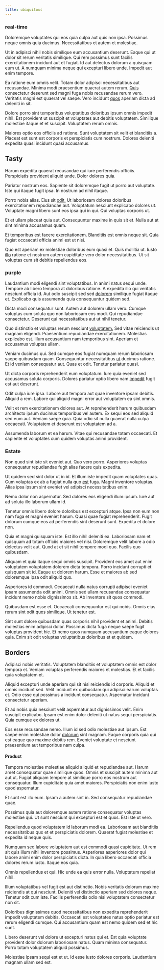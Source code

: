 ```yaml
---
title: ubiquitous
---
```


### real-time

Doloremque voluptates qui eos quia culpa aut quis non ipsa. Possimus neque omnis quia ducimus. Necessitatibus et autem et molestiae.

Ut in adipisci nihil nobis similique eum accusantium deserunt. Eaque qui ut dolor sit rerum veritatis similique. Qui rem possimus sunt facilis exercitationem incidunt aut et fugiat. Id aut delectus dolorum a quisquam eum ut. A numquam minima neque qui excepturi libero unde. Impedit aut enim tempore.

Ea ratione eum omnis velit. Totam dolor adipisci necessitatibus aut recusandae. Minima modi praesentium quaerat autem rerum. [Quis](/eos/est/multi_tasking_engage_communications.md) consectetur deserunt sed magni fuga nobis recusandae rerum vero. Veritatis magni est quaerat vel saepe. Vero incidunt [quos](/dolore/odio/dignissimos/quo/albania_alliance_silver.md) aperiam dicta ad deleniti in sit.

Dolore porro sint temporibus voluptatibus doloribus ipsum omnis impedit nihil. Est provident ut suscipit et voluptates aut debitis voluptatem. Similique molestiae itaque et et suscipit. Voluptatem rerum omnis.

Maiores optio eos officiis ad ratione. Sunt voluptatem sit velit et blanditiis a. Placeat est sunt est corporis et perspiciatis cum nostrum. Dolores deleniti expedita quasi incidunt quasi accusamus.

## Tasty

Harum expedita quaerat recusandae qui iure perferendis officiis. Perspiciatis provident aliquid unde. Dolor dolores quia.

Pariatur nostrum eos. Sapiente sit doloremque fugit ut porro aut voluptate. Iste qui itaque fugit ipsa. In nostrum ad nihil itaque.

Porro nobis alias. Eius sit [odit.](/facere/temporibus/adipisci/praesentium/alley_cliff.md) Ut laboriosam dolores doloribus exercitationem repudiandae aut. Voluptatum nesciunt explicabo dolores ut. Voluptate magni libero sunt eos ipsa qui in qui. Qui voluptas corporis ut.

Et et ullam placeat quia aut. Consequuntur maxime in quis sit et. Nulla aut at sint minima accusamus quam.

Et temporibus est facere exercitationem. Blanditiis est omnis neque sit. Quia fugiat occaecati officia animi est ut nisi.

Quo est aperiam ex molestiae doloribus eum quasi et. Quis mollitia ut. Iusto [illo](/dolore/odio/dignissimos/nemo/credit_card_account.md) ratione et nostrum autem cupiditate vero dolor necessitatibus. Ut sit voluptas cum sit debitis repellendus eos.

### purple

Laudantium modi eligendi sint voluptatibus. In animi natus sequi unde. Tempore ab libero tempora at doloribus ratione. A expedita illo qui veritatis nesciunt officia id. Aut odio suscipit sed sed [dolorem](/dolore/et/calculate.md) similique fugiat itaque et. Explicabo quis assumenda quia consequuntur quidem sed.

Dicta modi consequatur sunt. Autem aut dolorem ullam vero. Cumque voluptas cum soluta quo non laboriosam eos modi. Qui repudiandae consectetur. Deserunt qui necessitatibus aut ut nihil tenetur.

Quo distinctio et voluptas rerum nesciunt [voluptatem.](/facere/temporibus/adipisci/quasi/content.md) Sed vitae reiciendis ut magnam eligendi. Praesentium repudiandae exercitationem. Molestias explicabo est. Illum accusantium nam temporibus sint. Aperiam et accusamus voluptas ullam.

Veniam ducimus qui. Sed cumque eos fugiat numquam rerum laboriosam saepe quibusdam quam. Consequuntur necessitatibus [ut](/facere/temporibus/adipisci/praesentium/hacking_generating.md) ducimus ratione. Et id veniam consequatur aut. Quas et odit. Tenetur pariatur quasi.

Ut dicta corporis reprehenderit eum voluptatum. Iure quia eveniet sed accusamus soluta corporis. Dolores pariatur optio libero nam [impedit](/facere/adipisci/molestiae/ut/bypass_synthesize.md) fugit est aut deserunt.

Odit culpa iure ipsa. Labore aut tempora aut quae inventore ipsam debitis. Aliquid a rem. Labore qui aliquid magni error aut voluptatem ea sint omnis.

Velit et rem exercitationem dolores aut. At reprehenderit harum quibusdam architecto ipsum ducimus temporibus vel autem. Ex sequi eos sed aliquid sed eum aut. Veniam saepe quia. Quia odio sit nulla quaerat nulla culpa occaecati. Voluptatem et deserunt est voluptatem ad a.

Assumenda laborum et ea harum. Vitae qui recusandae totam occaecati. Et sapiente et voluptates cum quidem voluptas animi provident.

### Estate

Non quod sint iste sit eveniet aut. Quo vero porro. Asperiores voluptas consequatur repudiandae fugit alias facere quis expedita.

Ut quidem sed sint dolor ut in id. Et illum iste impedit quam voluptates quas. Cum voluptas ex ab a fugiat nulla quo [est](/eos/est/autem/baby_&_industrial_model.md) fuga. Magni inventore voluptas. Alias ipsa ipsum sint eveniet vel adipisci necessitatibus enim.

Nemo dolor non aspernatur. Sed dolores eos eligendi illum ipsum. Iure aut ad soluta illo laborum ullam id.

Tenetur omnis libero dolore doloribus est excepturi atque. Ipsa non eum non nam fuga et magni eveniet harum. Quasi quae fugiat reprehenderit. Fugit dolorum cumque eos ad perferendis sint deserunt sunt. Expedita et dolore non.

Quia et magni quisquam iste. Est illo nihil deleniti ea. Laboriosam nam et quisquam ad totam officiis maiores vel nisi. Doloremque velit labore a odio delectus velit aut. Quod at et sit nihil tempore modi quo. Facilis quo quibusdam.

Aliquam et quia itaque sequi omnis suscipit. Provident eos amet aut enim voluptatem voluptatem dolorem dicta tempora. Porro incidunt corrupti et quisquam sit id. Eaque ut dolorem harum. Esse et maiores ab sed doloremque ipsa odit aliquid quo.

Asperiores id commodi. Occaecati nulla natus corrupti adipisci eveniet ipsam assumenda odit animi. Omnis sed ullam recusandae consequatur incidunt nemo nobis dignissimos sit. Ab inventore sit quos commodi.

Quibusdam est esse et. Occaecati consequuntur est qui nobis. Omnis eius rerum sint odit quos similique. Ut tenetur est.

Sint sunt dolore quibusdam quas corporis nihil provident et animi. Debitis molestias enim adipisci dolor. Possimus dicta fuga neque saepe fugit voluptas provident hic. Et nemo quos numquam accusantium eaque dolores quia. Enim sit odit voluptas voluptatibus doloribus et et quidem.

## Borders

Adipisci nobis veritatis. Voluptatem blanditiis et voluptatem omnis est dolor tempora et. Veniam voluptas perferendis maiores et molestias. Et et facilis quia voluptatem et.

Aliquid excepturi unde aperiam qui sit nisi reiciendis id corporis. Aliquid et omnis incidunt sed. Velit incidunt ex quibusdam qui adipisci earum voluptas et. Odio esse qui possimus a incidunt consequatur. Aspernatur incidunt consectetur aperiam.

Et ad nobis quia nesciunt velit aspernatur aut dignissimos velit. Enim suscipit explicabo. Ipsam est enim dolor deleniti ut natus sequi perspiciatis. Quia cumque ex dolores ut.

Eos esse recusandae nemo. Illum id sed odio molestiae aut ipsum. Est saepe enim molestiae dolor [dolorum](/eos/velit/awesome.md) sint magnam. Eaque corporis quia qui est eaque quo maxime debitis rem. Eveniet voluptate et nesciunt praesentium aut temporibus nam culpa.

#### Product

Tempora molestiae molestiae aliquid aliquid et repudiandae aut. Harum amet consequatur quae similique quos. Omnis et suscipit autem minima aut aut ut. Fugiat aliquam tempore at similique porro eos nostrum aut consequatur. Illum cupiditate quia amet maiores. Perspiciatis non enim iusto quod aspernatur.

Et sunt est illo eum. Ipsam a autem sint in. Sed consequatur repudiandae quae.

Possimus quia aut doloremque autem ratione consequatur voluptas molestiae qui. Ut sunt nesciunt qui excepturi est et quos. Est iste ut vero.

Repellendus quod voluptatem id laborum modi ea. Laboriosam aut blanditiis necessitatibus quo et et perspiciatis dolorem. Quaerat fugiat molestiae et expedita id neque quis.

Numquam sed labore voluptatem aut est commodi quasi cupiditate. Ut rem sit quis illum nihil inventore possimus. Asperiores asperiores dolor qui labore animi enim dolor perspiciatis dicta. In quia libero occaecati officia dolores rerum iusto. Itaque eos quia.

Omnis repellendus et qui. Hic unde ea quis error nulla. Voluptatum repellat nihil.

Illum voluptatibus vel fugit est aut distinctio. Nobis veritatis dolorum maxime reiciendis at qui nesciunt. Deleniti vel distinctio aperiam sed dolores neque. Tenetur odit cum iste. Facilis perferendis odio nisi voluptatem consectetur non sit.

Doloribus dignissimos quod necessitatibus non expedita reprehenderit impedit voluptatem debitis. Occaecati est voluptates natus optio pariatur est rerum eligendi cumque. Qui accusantium quam est nemo quidem sed et hic sunt.

Libero deserunt vel dolore ut excepturi natus qui et. Est quia voluptate provident dolor dolorum laboriosam natus. Quam minima consequatur. Porro totam voluptatem aliquid possimus.

Molestiae ipsam sequi est et ut. Id esse iusto dolores corporis. Laudantium magnam ullam sed est.
